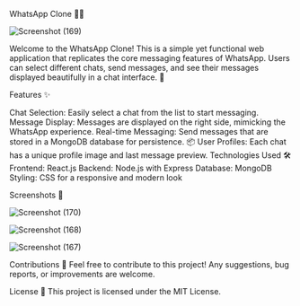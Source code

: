 WhatsApp Clone 📱💬

![Screenshot (169)](https://github.com/user-attachments/assets/d5e22d4d-4474-49d6-bbf5-50a1b1ec54e9)



Welcome to the WhatsApp Clone! This is a simple yet functional web application that replicates the core messaging features of WhatsApp. Users can select different chats, send messages, and see their messages displayed beautifully in a chat interface. 🌟

Features ✨

Chat Selection: Easily select a chat from the list to start messaging.
Message Display: Messages are displayed on the right side, mimicking the WhatsApp experience.
Real-time Messaging: Send messages that are stored in a MongoDB database for persistence. 📦
User Profiles: Each chat has a unique profile image and last message preview.
Technologies Used 🛠️
Frontend: React.js
Backend: Node.js with Express
Database: MongoDB
Styling: CSS for a responsive and modern look

Screenshots 📸

![Screenshot (170)](https://github.com/user-attachments/assets/fd618e28-7afc-4234-bbba-3221477d73f4)

![Screenshot (168)](https://github.com/user-attachments/assets/76c8a88e-20bb-4db2-ad8b-64b620c7ce5e)

![Screenshot (167)](https://github.com/user-attachments/assets/cb758f4c-0e8c-498d-a601-1e96b82e2951)



Contributions 🤝
Feel free to contribute to this project! Any suggestions, bug reports, or improvements are welcome.

License 📄
This project is licensed under the MIT License.


